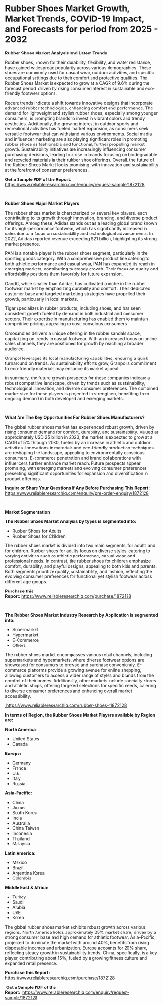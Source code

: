 <p><h1>Rubber Shoes Market Growth, Market Trends, COVID-19 Impact, and Forecasts for period from 2025 - 2032</h1></p><p><strong>Rubber Shoes Market Analysis and Latest Trends</strong></p>
<p><p>Rubber shoes, known for their durability, flexibility, and water resistance, have gained widespread popularity across various demographics. These shoes are commonly used for casual wear, outdoor activities, and specific occupational settings due to their comfort and protective qualities. The Rubber Shoes Market is expected to grow at a CAGR of 9.6% during the forecast period, driven by rising consumer interest in sustainable and eco-friendly footwear options. </p><p>Recent trends indicate a shift towards innovative designs that incorporate advanced rubber technologies, enhancing comfort and performance. The demand for lightweight and stylish rubber shoes, especially among younger consumers, is prompting brands to invest in vibrant colors and trendy aesthetics. Additionally, the growing interest in outdoor sports and recreational activities has fueled market expansion, as consumers seek versatile footwear that can withstand various environments. Social media and influencer marketing are also playing significant roles in promoting rubber shoes as fashionable and functional, further propelling market growth. Sustainability initiatives are increasingly influencing consumer purchasing decisions, leading to a rise in brands focusing on biodegradable and recycled materials in their rubber shoe offerings. Overall, the future of the Rubber Shoes Market looks promising, with innovation and sustainability at the forefront of consumer preferences.</p></p>
<p><strong>Get a Sample PDF of the Report:&nbsp;</strong> <a href="https://www.reliableresearchiq.com/enquiry/request-sample/1872128?utm_campaign=3529&utm_medium=2&utm_source=Github&utm_content=ia&utm_term=15042025&utm_id=rubber-shoes">https://www.reliableresearchiq.com/enquiry/request-sample/1872128</a></p>
<p>&nbsp;</p>
<p><strong>Rubber Shoes Major Market Players</strong></p>
<p><p>The rubber shoes market is characterized by several key players, each contributing to its growth through innovation, branding, and diverse product offerings. Among these, Adidas stands out as a leading global brand known for its high-performance footwear, which has significantly increased in sales due to a focus on sustainability and technological advancements. In 2022, Adidas reported revenue exceeding $21 billion, highlighting its strong market presence.</p><p>PAN is a notable player in the rubber shoes segment, particularly in the sporting goods category. With a comprehensive product line catering to both athletic performance and casual wear, PAN has expanded its reach in emerging markets, contributing to steady growth. Their focus on quality and affordability positions them favorably for future expansion.</p><p>GandG, while smaller than Adidas, has cultivated a niche in the rubber footwear market by emphasizing durability and comfort. Their dedicated customer base and targeted marketing strategies have propelled their growth, particularly in local markets. </p><p>Tigar specializes in rubber products, including shoes, and has seen consistent growth fueled by demand in both industrial and consumer sectors. Their expertise in manufacturing has enabled them to maintain competitive pricing, appealing to cost-conscious consumers.</p><p>Orsosandles delivers a unique offering in the rubber sandals space, capitalizing on trends in casual footwear. With an increased focus on online sales channels, they are positioned for growth by reaching a broader audience.</p><p>Granpol leverages its local manufacturing capabilities, ensuring a quick turnaround on trends. As sustainability efforts grow, Granpol's commitment to eco-friendly materials may enhance its market appeal.</p><p>In summary, the future growth prospects for these companies indicate a robust competitive landscape, driven by trends such as sustainability, technological innovation, and diverse consumer preferences. The combined market size for these players is projected to strengthen, benefiting from ongoing demand in both developed and emerging markets.</p></p>
<p>&nbsp;</p>
<p><strong>What Are The Key Opportunities For Rubber Shoes Manufacturers?</strong></p>
<p><p>The global rubber shoes market has experienced robust growth, driven by rising consumer demand for comfort, durability, and sustainability. Valued at approximately USD 25 billion in 2023, the market is expected to grow at a CAGR of 5% through 2030, fueled by an increase in athletic and outdoor activities. Innovations in materials and eco-friendly production techniques are reshaping the landscape, appealing to environmentally conscious consumers. E-commerce penetration and brand collaborations with influencers further enhance market reach. Future prospects appear promising, with emerging markets and evolving consumer preferences presenting significant opportunities for expansion and diversification in product offerings.</p></p>
<p><strong>Inquire or Share Your Questions If Any Before Purchasing This Report:</strong> <a href="https://www.reliableresearchiq.com/enquiry/pre-order-enquiry/1872128?utm_campaign=3529&utm_medium=2&utm_source=Github&utm_content=ia&utm_term=15042025&utm_id=rubber-shoes">https://www.reliableresearchiq.com/enquiry/pre-order-enquiry/1872128</a></p>
<p>&nbsp;</p>
<p><strong>Market Segmentation</strong></p>
<p><strong>The Rubber Shoes Market Analysis by types is segmented into:</strong></p>
<p><ul><li>Rubber Shoes for Adults</li><li>Rubber Shoes for Children</li></ul></p>
<p><p>The rubber shoes market is divided into two main segments: for adults and for children. Rubber shoes for adults focus on diverse styles, catering to varying activities such as athletic performance, casual wear, and professional needs. In contrast, the rubber shoes for children emphasize comfort, durability, and playful designs, appealing to both kids and parents. Both segments prioritize quality, sustainability, and fashion, reflecting the evolving consumer preferences for functional yet stylish footwear across different age groups.</p></p>
<p><strong>Purchase this Report:&nbsp;</strong><a href="https://www.reliableresearchiq.com/purchase/1872128?utm_campaign=3529&utm_medium=2&utm_source=Github&utm_content=ia&utm_term=15042025&utm_id=rubber-shoes">https://www.reliableresearchiq.com/purchase/1872128</a></p>
<p>&nbsp;</p>
<p><strong>The Rubber Shoes Market Industry Research by Application is segmented into:</strong></p>
<p><ul><li>Supermarket</li><li>Hypermarket</li><li>E-Commerce</li><li>Others</li></ul></p>
<p><p>The rubber shoes market encompasses various retail channels, including supermarkets and hypermarkets, where diverse footwear options are showcased for consumers to browse and purchase conveniently. E-commerce platforms provide a growing avenue for online shopping, allowing customers to access a wider range of styles and brands from the comfort of their homes. Additionally, other markets include specialty stores and athletic shops, offering targeted selections for specific needs, catering to diverse consumer preferences and enhancing overall market accessibility.</p></p>
<p><a href="https://www.reliableresearchiq.com/rubber-shoes-r1872128?utm_campaign=3529&utm_medium=2&utm_source=Github&utm_content=ia&utm_term=15042025&utm_id=rubber-shoes">&nbsp;https://www.reliableresearchiq.com/rubber-shoes-r1872128</a></p>
<p><strong>In terms of Region, the Rubber Shoes Market Players available by Region are:</strong></p>
<p>
    <p> <strong> North America: </strong>
        <ul>
            <li>United States</li>
            <li>Canada</li>
        </ul>
        </p> 
    <p> <strong> Europe: </strong>
        <ul>
            <li>Germany</li>
            <li>France</li>
            <li>U.K.</li>
            <li>Italy</li>
            <li>Russia</li>
        </ul>
        </p> 
    <p> <strong> Asia-Pacific: </strong>
        <ul>
            <li>China</li>
            <li>Japan</li>
            <li>South Korea</li>
            <li>India</li>
            <li>Australia</li>
            <li>China Taiwan</li>
            <li>Indonesia</li>
            <li>Thailand</li>
            <li>Malaysia</li>
        </ul>
        </p> 
    <p> <strong> Latin America: </strong>
        <ul>
            <li>Mexico</li>
            <li>Brazil</li>
            <li>Argentina Korea</li>
            <li>Colombia</li>
        </ul>
        </p> 
    <p> <strong> Middle East & Africa: </strong>
        <ul>
            <li>Turkey</li>
            <li>Saudi</li>
            <li>Arabia</li>
            <li>UAE</li>
            <li>Korea</li>
        </ul>
    </p>
    </p>
<p><p>The global rubber shoes market exhibits robust growth across various regions. North America holds approximately 25% market share, driven by a strong consumer base and high demand for athletic footwear. Asia-Pacific, projected to dominate the market with around 40%, benefits from rising disposable incomes and urbanization. Europe accounts for 20% share, reflecting steady growth in sustainability trends. China, specifically, is a key player, contributing about 15%, fueled by a growing fitness culture and expanded retail presence.</p></p>
<p><strong>Purchase this Report: </strong><a href="https://www.reliableresearchiq.com/purchase/1872128?utm_campaign=3529&utm_medium=2&utm_source=Github&utm_content=ia&utm_term=15042025&utm_id=rubber-shoes">https://www.reliableresearchiq.com/purchase/1872128</a></p>
<p>&nbsp;<strong>Get a Sample PDF of the Report:&nbsp;&nbsp;</strong><a href="https://www.reliableresearchiq.com/enquiry/request-sample/1872128?utm_campaign=3529&utm_medium=2&utm_source=Github&utm_content=ia&utm_term=15042025&utm_id=rubber-shoes">https://www.reliableresearchiq.com/enquiry/request-sample/1872128</a></p>
<p><strong></strong></p>
<p><p></p><p></p><p></p></p>